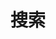 ---
title: "搜索" # in any language you want
layout: "search" # necessary for search
# url: "/archive"
# description: "Description for Search"
# summary: "search3"
placeholder: "搜索文章"
---